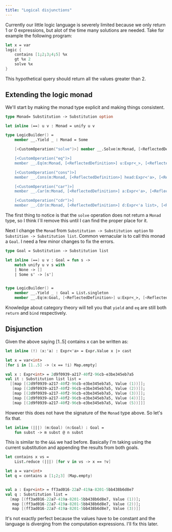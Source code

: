 ```yaml
---
title: "Logical disjunctions"
---
```


Currently our little logic language is severely limited because we only return 1 or 0 expressions, but alot of the time many solutions are needed. Take for example the following program:

```fsharp
let x = var
logic {
    contains [1;2;3;4;5] %x
    gt %x 2
    solve %x
}
```
This hypothetical query should return all the values greater than 2.

## Extending the logic monad
We'll start by making the monad type explicit and making things consistent.

```fsharp
type Monad= Substitution -> Substitution option

let inline (==) u v : Monad = unify u v 

type LogicBuilder() = 
    member __.Yield _ : Monad = Some

    [<CustomOperation("solve")>] member __.Solve(m:Monad, [<ReflectedDefinition>]x:Expr<_>)  = fun s -> Option.bind (Some << walk x) (m s)

    [<CustomOperation("eq")>] 
    member __.Eq(m:Monad, [<ReflectedDefinition>] u:Expr<_>, [<ReflectedDefinition>] v:Expr<_>) : Monad = fun s -> Option.bind (u == v) (m s)

    [<CustomOperation("cons")>] 
    member __.Cons(m:Monad, [<ReflectedDefinition>] head:Expr<'a>, [<ReflectedDefinition>]tail:Expr<'a list>, [<ReflectedDefinition>]list:Expr<'a list>) : Monad = __.Eq (m, %head :: %tail, %list)

    [<CustomOperation("car")>] 
    member __.Car(m:Monad, [<ReflectedDefinition>] a:Expr<'a>, [<ReflectedDefinition>]l:Expr<'a list>) : Monad = __.Cons(m, %a, %var, %l)

    [<CustomOperation("cdr")>] 
    member __.Cdr(m:Monad, [<ReflectedDefinition>] d:Expr<'a list>, [<ReflectedDefinition>]l:Expr<'a list>) : Monad = __.Cons(m, %var, %d, %l)
```
The first thing to notice is that the `solve` operation does not return a `Monad` type, so I think I`ll remove this until I can find the proper place for it.

Next I change the `Monad` from `Substitution -> Substitution option` to `Substition -> Substitution list`. Common vernacular is to call this monad a `Goal`.
I need a few minor changes to fix the errors.

```fsharp
type Goal = Substitution -> Substitution list

let inline (==) u v : Goal = fun s -> 
    match unify u v s with 
    | None -> []
    | Some s' -> [s']


type LogicBuilder() = 
    member __.Yield _ : Goal = List.singleton
    member __.Eq(m:Goal, [<ReflectedDefinition>] u:Expr<_>, [<ReflectedDefinition>] v:Expr<_>) : Goal = fun s -> List.collect (u == v) (m s)
```
Knowledge about category theory will tell you that `yield` and `eq` are still both `return` and `bind` respectively.

## Disjunction
Given the above saying [1..5] contains x can be written as:

```fsharp
let inline (!) (x:'a) : Expr<'a> = Expr.Value x |> cast

let x = var<int>
[for i in [1..5] -> (x == !i) Map.empty]

val x : Expr<int> = 2d9f0939-a217-40f2-96cb-e3be345eb7a5
val it : Substitution list list =
  [[map [(2d9f0939-a217-40f2-96cb-e3be345eb7a5, Value (1))]];
   [map [(2d9f0939-a217-40f2-96cb-e3be345eb7a5, Value (2))]];
   [map [(2d9f0939-a217-40f2-96cb-e3be345eb7a5, Value (3))]];
   [map [(2d9f0939-a217-40f2-96cb-e3be345eb7a5, Value (4))]];
   [map [(2d9f0939-a217-40f2-96cb-e3be345eb7a5, Value (5))]]]
```
However this does not have the signature of the `Monad` type above. So let's fix that.

```fsharp
let inline (|||) (m:Goal) (n:Goal) : Goal = 
    fun subst -> m subst @ n subst
```
This is similar to the `&&&` we had before. Basically I'm taking using the current substitution and appending the results from both goals.

```fsharp
let contains x vs = 
    List.reduce (|||) [for v in vs -> x == !v]

let a = var<int>
let q = contains a [1;2;3] (Map.empty)


val a : Expr<int> = ff3ad016-22a7-419a-8201-5bb438b6d8e7
val q : Substitution list =
  [map [(ff3ad016-22a7-419a-8201-5bb438b6d8e7, Value (1))];
   map [(ff3ad016-22a7-419a-8201-5bb438b6d8e7, Value (2))];
   map [(ff3ad016-22a7-419a-8201-5bb438b6d8e7, Value (3))]]
```
It's not exactly perfect because the values have to be constant and the language is diverging from the computation expressions. I'll fix this later.


